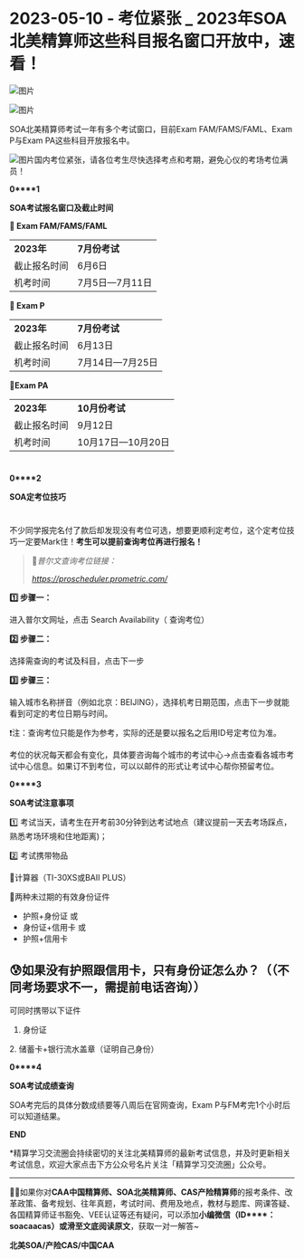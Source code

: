 # 2023-05-10 - 考位紧张 _ 2023年SOA北美精算师这些科目报名窗口开放中，速看！

![图片](https://mmbiz.qpic.cn/mmbiz_jpg/mK3FpI9af4kg4PH3You8v1p2s4zAl35ZxNnxg0MdNmVTvH2IJcatox7FnBcNAnYE4JN8ZPBDeK1yLvRwqaptmA/640?wx_fmt=jpeg&wxfrom=5&wx_lazy=1&wx_co=1&tp=webp)

![图片](https://mmbiz.qpic.cn/mmbiz_gif/mK3FpI9af4kg4PH3You8v1p2s4zAl35ZQkpnCFrL4sxibTsCHduia44N0WRpw0ibe62rGfxowYB0ZzQROPDAlhh3Q/640?wx_fmt=gif&wxfrom=5&wx_lazy=1&tp=webp)

SOA北美精算师考试一年有多个考试窗口，目前Exam FAM/FAMS/FAML、Exam P与Exam PA这些科目开放报名中。

![图片](https://res.wx.qq.com/t/wx_fed/we-emoji/res/v1.3.10/assets/newemoji/2_04.png?tp=webp&wxfrom=5&wx_lazy=1)国内考位紧张，请各位考生尽快选择考点和考期，避免心仪的考场考位满员！

**0****1**

**SOA考试报名窗口及截止时间**

**🔔 Exam FAM/FAMS/FAML**

|  |  |
| --- | --- |
| **2023年** | **7月份考试** |
| 截止报名时间 | 6月6日 |
| 机考时间 | 7月5日—7月11日 |

**🔔 Exam P**

|  |  |
| --- | --- |
| **2023年** | **7月份考试** |
| 截止报名时间 | 6月13日 |
| 机考时间 | 7月14日—7月25日 |

🔔**Exam PA**

|  |  |
| --- | --- |
| **2023年** | **10月份考试** |
| 截止报名时间 | 9月12日 |
| 机考时间 | 10月17日—10月20日 |

# 

**0****2**

**SOA定考位技巧**

# 

不少同学报完名付了款后却发现没有考位可选，想要更顺利定考位，这个定考位技巧一定要Mark住！**考生可以提前查询考位再进行报名！**

> 📎*普尔文查询考位链接：*
>
> *https://proscheduler.prometric.com/*

**1️⃣ 步骤一：**

进入普尔文网址，点击 Search Availability（ 查询考位）



**2️⃣ 步骤二：**

选择需查询的考试及科目，点击下一步



**3️⃣ 步骤三：**

输入城市名称拼音（例如北京：BEIJING），选择机考日期范围，点击下一步就能看到可定的考位日期与时间。





❗注：查询考位只能是作为参考，实际的还是要以报名之后用ID号定考位为准。

考位的状况每天都会有变化，具体要咨询每个城市的考试中心→点击查看各城市考试中心信息。如果订不到考位，可以以邮件的形式让考试中心帮你预留考位。

**0****3**

**SOA考试注意事项**

1️⃣ 考试当天，请考生在开考前30分钟到达考试地点（建议提前一天去考场踩点， 熟悉考场环境和住地距离)；

2️⃣ 考试携带物品

🔔计算器（TI-30XS或BAII PLUS）

🔔两种未过期的有效身份证件

* 护照+身份证 或
* 身份证+信用卡 或
* 护照+信用卡

## 😰如果没有护照跟信用卡，只有身份证怎么办？（（不同考场要求不一，需提前电话咨询））

可同时携带以下证件

1. 身份证

2. 储蓄卡+银行流水盖章（证明自己身份）

**0****4**

**SOA考试成绩查询**

SOA考完后的具体分数成绩要等八周后在官网查询，Exam P与FM考完1个小时后可以知道结果。



**END**

\*精算学习交流圈会持续密切的关注北美精算师的最新考试信息，并及时更新相关考试信息，欢迎大家点击下方公众号名片关注「精算学习交流圈」公众号。

****

**💁‍♀️**如果你对**CAA中国精算师、SOA北美精算师、CAS产险精算师**的报考条件、改革政策、备考规划、往年真题，考试时间、费用及地点，教材与题库、网课答疑、各国精算师证书豁免、VEE认证等还有疑问，可以添加**小编微信（ID****：****soacaacas****）**或滑至文底**阅读原文**，获取一对一解答~

**北美SOA/产险CAS/中国CAA**